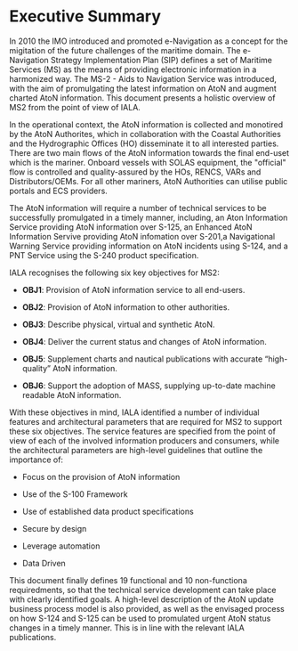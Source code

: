 # Executive Summary

In 2010 the IMO introduced and promoted e-Navigation as a concept for the migitation of the future challenges of the maritime domain. The e-Navigation Strategy Implementation Plan (SIP) defines a set of Maritime Services (MS) as the means of providing electronic information in a harmonized way. The MS-2 - Aids to Navigation Service was introduced, with the aim of promulgating the latest information on AtoN and augment charted AtoN information. This document presents a holistic overview of MS2 from the point of view of IALA.

In the operational context, the AtoN information is collected and monotired by the AtoN Authorites, which in collaboration with the Coastal Authorities and the Hydrographic Offices (HO) disseminate it to all interested parties. There are two main flows of the AtoN information towards the final end-uset which is the mariner. Onboard vessels with SOLAS equipment, the "official" flow is controlled and quality-assured by the HOs, RENCS, VARs and Distributors/OEMs. For all other mariners, AtoN Authorities can utilise public portals and ECS providers.

The AtoN information will require a number of technical services to be successfully promulgated in a timely manner, including, an Aton Information Service providing AtoN information over S-125, an Enhanced AtoN Information Servive providing AtoN infomation over S-201,a Navigational Warning Service providing information on AtoN incidents using S-124, and a PNT Service using the S-240 product specification.

IALA recognises the following six key objectives for MS2:

* **OBJ1**: Provision of AtoN information service to all end-users.

* **OBJ2**: Provision of AtoN information to other authorities.

* **OBJ3**: Describe physical, virtual and synthetic AtoN.

* **OBJ4**: Deliver the current status and changes of AtoN information.

* **OBJ5**: Supplement charts and nautical publications with accurate “high-quality” AtoN information.

* **OBJ6**: Support the adoption of MASS, supplying up-to-date machine readable AtoN information.

With these objectives in mind, IALA identified a number of individual features and architectural parameters that are required for MS2 to support these six objectives. The service features are specified from the point of view of each of the involved information producers and consumers, while the architectural parameters are high-level guidelines that outline the importance of:

* Focus on the provision of AtoN information

* Use of the S-100 Framework

* Use of established data product specifications

* Secure by design

* Leverage automation

* Data Driven

This document finally defines 19 functional and 10 non-functiona requiredments, so that the technical service development can take place with clearly identified goals. A high-level description of the AtoN update business process model is also provided, as well as the envisaged process on how S-124 and S-125 can be used to promulated urgent AtoN status changes in a timely manner. This is in line with the relevant IALA publications.
